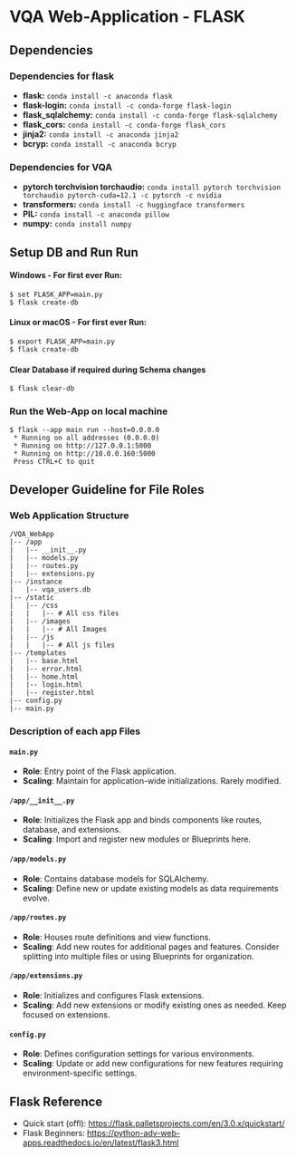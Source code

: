 # VQA Web-Application - FLASK 

## Dependencies

### Dependencies for flask
* **flask:** ```conda install -c anaconda flask```
* **flask-login:** ```conda install -c conda-forge flask-login```
* **flask_sqlalchemy:** ```conda install -c conda-forge flask-sqlalchemy```
* **flask_cors:** ```conda install -c conda-forge flask_cors```
* **jinja2:** ```conda install -c anaconda jinja2```
* **bcryp:** ```conda install -c anaconda bcryp```

### Dependencies for VQA
* **pytorch torchvision torchaudio:** ```conda install pytorch torchvision torchaudio pytorch-cuda=12.1 -c pytorch -c nvidia```
* **transformers:** ```conda install -c huggingface transformers```
* **PIL:**  ```conda install -c anaconda pillow```
* **numpy:**  ```conda install numpy```

## Setup DB and Run Run

#### Windows - For first ever Run:
```
$ set FLASK_APP=main.py
$ flask create-db
```

####  Linux or macOS - For first ever Run:

```
$ export FLASK_APP=main.py
$ flask create-db
```
####  Clear Database if required during Schema changes
```
$ flask clear-db
```

### Run the Web-App on local machine

```
$ flask --app main run --host=0.0.0.0
 * Running on all addresses (0.0.0.0)
 * Running on http://127.0.0.1:5000
 * Running on http://10.0.0.160:5000
 Press CTRL+C to quit

```

## Developer Guideline for File Roles

### Web Application Structure
```
/VQA_WebApp
|-- /app
|   |-- __init__.py
|   |-- models.py
|   |-- routes.py
|   |-- extensions.py
|-- /instance
|   |-- vqa_users.db
|-- /static
|   |-- /css
|   |   |-- # All css files
|   |-- /images
|   |   |-- # All Images
|   |-- /js
|   |   |-- # All js files
|-- /templates
|   |-- base.html
|   |-- error.html
|   |-- home.html
|   |-- login.html
|   |-- register.html
|-- config.py
|-- main.py
```

### Description of each app Files 

#### `main.py`
- **Role**: Entry point of the Flask application.
- **Scaling**: Maintain for application-wide initializations. Rarely modified.

#### `/app/__init__.py`
- **Role**: Initializes the Flask app and binds components like routes, database, and extensions.
- **Scaling**: Import and register new modules or Blueprints here.

#### `/app/models.py`
- **Role**: Contains database models for SQLAlchemy.
- **Scaling**: Define new or update existing models as data requirements evolve.

#### `/app/routes.py`
- **Role**: Houses route definitions and view functions.
- **Scaling**: Add new routes for additional pages and features. Consider splitting into multiple files or using Blueprints for organization.

#### `/app/extensions.py`
- **Role**: Initializes and configures Flask extensions.
- **Scaling**: Add new extensions or modify existing ones as needed. Keep focused on extensions.

#### `config.py`
- **Role**: Defines configuration settings for various environments.
- **Scaling**: Update or add new configurations for new features requiring environment-specific settings.


## Flask Reference
* Quick start (offl): https://flask.palletsprojects.com/en/3.0.x/quickstart/
* Flask Beginners: https://python-adv-web-apps.readthedocs.io/en/latest/flask3.html